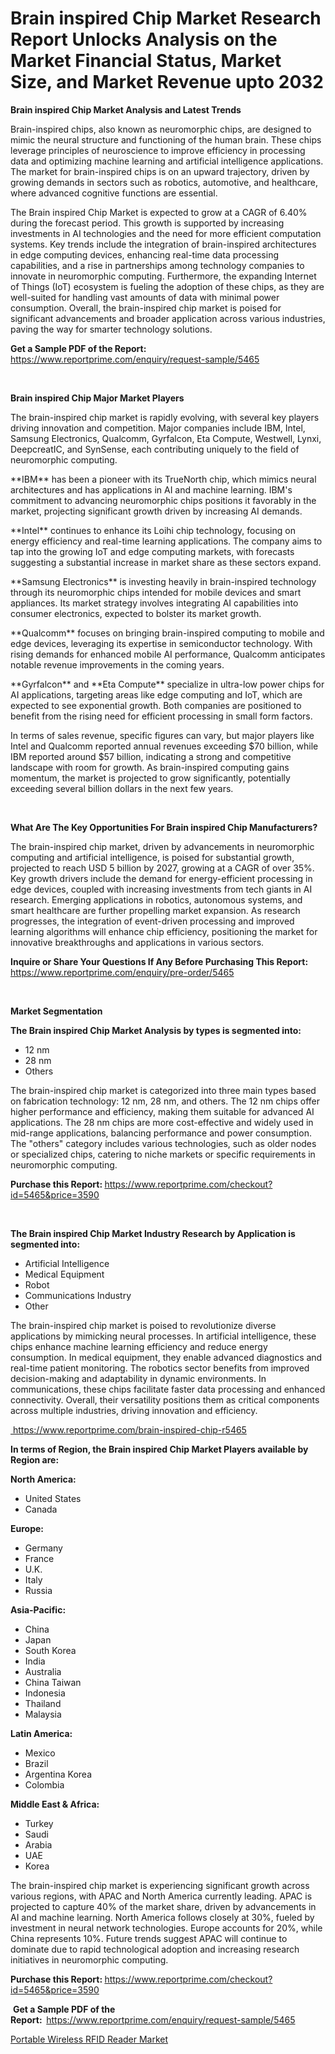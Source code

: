 <p><h1>Brain inspired Chip Market Research Report Unlocks Analysis on the Market Financial Status, Market Size, and Market Revenue upto 2032</h1></p><p><strong>Brain inspired Chip Market Analysis and Latest Trends</strong></p>
<p><p>Brain-inspired chips, also known as neuromorphic chips, are designed to mimic the neural structure and functioning of the human brain. These chips leverage principles of neuroscience to improve efficiency in processing data and optimizing machine learning and artificial intelligence applications. The market for brain-inspired chips is on an upward trajectory, driven by growing demands in sectors such as robotics, automotive, and healthcare, where advanced cognitive functions are essential.</p><p>The Brain inspired Chip Market is expected to grow at a CAGR of 6.40% during the forecast period. This growth is supported by increasing investments in AI technologies and the need for more efficient computation systems. Key trends include the integration of brain-inspired architectures in edge computing devices, enhancing real-time data processing capabilities, and a rise in partnerships among technology companies to innovate in neuromorphic computing. Furthermore, the expanding Internet of Things (IoT) ecosystem is fueling the adoption of these chips, as they are well-suited for handling vast amounts of data with minimal power consumption. Overall, the brain-inspired chip market is poised for significant advancements and broader application across various industries, paving the way for smarter technology solutions.</p></p>
<p><strong>Get a Sample PDF of the Report:&nbsp;</strong> <a href="https://www.reportprime.com/enquiry/request-sample/5465?utm_campaign=2463&utm_medium=2&utm_source=Github&utm_content=ia&utm_term=19032025&utm_id=brain-inspired-chip">https://www.reportprime.com/enquiry/request-sample/5465</a></p>
<p>&nbsp;</p>
<p><strong>Brain inspired Chip Major Market Players</strong></p>
<p><p>The brain-inspired chip market is rapidly evolving, with several key players driving innovation and competition. Major companies include IBM, Intel, Samsung Electronics, Qualcomm, Gyrfalcon, Eta Compute, Westwell, Lynxi, DeepcreatIC, and SynSense, each contributing uniquely to the field of neuromorphic computing.</p><p>**IBM** has been a pioneer with its TrueNorth chip, which mimics neural architectures and has applications in AI and machine learning. IBM's commitment to advancing neuromorphic chips positions it favorably in the market, projecting significant growth driven by increasing AI demands.</p><p>**Intel** continues to enhance its Loihi chip technology, focusing on energy efficiency and real-time learning applications. The company aims to tap into the growing IoT and edge computing markets, with forecasts suggesting a substantial increase in market share as these sectors expand.</p><p>**Samsung Electronics** is investing heavily in brain-inspired technology through its neuromorphic chips intended for mobile devices and smart appliances. Its market strategy involves integrating AI capabilities into consumer electronics, expected to bolster its market growth.</p><p>**Qualcomm** focuses on bringing brain-inspired computing to mobile and edge devices, leveraging its expertise in semiconductor technology. With rising demands for enhanced mobile AI performance, Qualcomm anticipates notable revenue improvements in the coming years.</p><p>**Gyrfalcon** and **Eta Compute** specialize in ultra-low power chips for AI applications, targeting areas like edge computing and IoT, which are expected to see exponential growth. Both companies are positioned to benefit from the rising need for efficient processing in small form factors.</p><p>In terms of sales revenue, specific figures can vary, but major players like Intel and Qualcomm reported annual revenues exceeding $70 billion, while IBM reported around $57 billion, indicating a strong and competitive landscape with room for growth. As brain-inspired computing gains momentum, the market is projected to grow significantly, potentially exceeding several billion dollars in the next few years.</p></p>
<p>&nbsp;</p>
<p><strong>What Are The Key Opportunities For Brain inspired Chip Manufacturers?</strong></p>
<p><p>The brain-inspired chip market, driven by advancements in neuromorphic computing and artificial intelligence, is poised for substantial growth, projected to reach USD 5 billion by 2027, growing at a CAGR of over 35%. Key growth drivers include the demand for energy-efficient processing in edge devices, coupled with increasing investments from tech giants in AI research. Emerging applications in robotics, autonomous systems, and smart healthcare are further propelling market expansion. As research progresses, the integration of event-driven processing and improved learning algorithms will enhance chip efficiency, positioning the market for innovative breakthroughs and applications in various sectors.</p></p>
<p><strong>Inquire or Share Your Questions If Any Before Purchasing This Report:</strong> <a href="https://www.reportprime.com/enquiry/pre-order/5465?utm_campaign=2463&utm_medium=2&utm_source=Github&utm_content=ia&utm_term=19032025&utm_id=brain-inspired-chip">https://www.reportprime.com/enquiry/pre-order/5465</a></p>
<p>&nbsp;</p>
<p><strong>Market Segmentation</strong></p>
<p><strong>The Brain inspired Chip Market Analysis by types is segmented into:</strong></p>
<p><ul><li>12 nm</li><li>28 nm</li><li>Others</li></ul></p>
<p><p>The brain-inspired chip market is categorized into three main types based on fabrication technology: 12 nm, 28 nm, and others. The 12 nm chips offer higher performance and efficiency, making them suitable for advanced AI applications. The 28 nm chips are more cost-effective and widely used in mid-range applications, balancing performance and power consumption. The "others" category includes various technologies, such as older nodes or specialized chips, catering to niche markets or specific requirements in neuromorphic computing.</p></p>
<p><strong>Purchase this Report:&nbsp;</strong><a href="https://www.reportprime.com/checkout?id=5465&price=3590&utm_campaign=2463&utm_medium=2&utm_source=Github&utm_content=ia&utm_term=19032025&utm_id=brain-inspired-chip">https://www.reportprime.com/checkout?id=5465&price=3590</a></p>
<p>&nbsp;</p>
<p><strong>The Brain inspired Chip Market Industry Research by Application is segmented into:</strong></p>
<p><ul><li>Artificial Intelligence</li><li>Medical Equipment</li><li>Robot</li><li>Communications Industry</li><li>Other</li></ul></p>
<p><p>The brain-inspired chip market is poised to revolutionize diverse applications by mimicking neural processes. In artificial intelligence, these chips enhance machine learning efficiency and reduce energy consumption. In medical equipment, they enable advanced diagnostics and real-time patient monitoring. The robotics sector benefits from improved decision-making and adaptability in dynamic environments. In communications, these chips facilitate faster data processing and enhanced connectivity. Overall, their versatility positions them as critical components across multiple industries, driving innovation and efficiency.</p></p>
<p><a href="https://www.reportprime.com/brain-inspired-chip-r5465?utm_campaign=2463&utm_medium=2&utm_source=Github&utm_content=ia&utm_term=19032025&utm_id=brain-inspired-chip">&nbsp;https://www.reportprime.com/brain-inspired-chip-r5465</a></p>
<p><strong>In terms of Region, the Brain inspired Chip Market Players available by Region are:</strong></p>
<p>
    <p> <strong> North America: </strong>
        <ul>
            <li>United States</li>
            <li>Canada</li>
        </ul>
        </p> 
    <p> <strong> Europe: </strong>
        <ul>
            <li>Germany</li>
            <li>France</li>
            <li>U.K.</li>
            <li>Italy</li>
            <li>Russia</li>
        </ul>
        </p> 
    <p> <strong> Asia-Pacific: </strong>
        <ul>
            <li>China</li>
            <li>Japan</li>
            <li>South Korea</li>
            <li>India</li>
            <li>Australia</li>
            <li>China Taiwan</li>
            <li>Indonesia</li>
            <li>Thailand</li>
            <li>Malaysia</li>
        </ul>
        </p> 
    <p> <strong> Latin America: </strong>
        <ul>
            <li>Mexico</li>
            <li>Brazil</li>
            <li>Argentina Korea</li>
            <li>Colombia</li>
        </ul>
        </p> 
    <p> <strong> Middle East & Africa: </strong>
        <ul>
            <li>Turkey</li>
            <li>Saudi</li>
            <li>Arabia</li>
            <li>UAE</li>
            <li>Korea</li>
        </ul>
    </p>
    </p>
<p><p>The brain-inspired chip market is experiencing significant growth across various regions, with APAC and North America currently leading. APAC is projected to capture 40% of the market share, driven by advancements in AI and machine learning. North America follows closely at 30%, fueled by investment in neural network technologies. Europe accounts for 20%, while China represents 10%. Future trends suggest APAC will continue to dominate due to rapid technological adoption and increasing research initiatives in neuromorphic computing.</p></p>
<p><strong>Purchase this Report: </strong><a href="https://www.reportprime.com/checkout?id=5465&price=3590&utm_campaign=2463&utm_medium=2&utm_source=Github&utm_content=ia&utm_term=19032025&utm_id=brain-inspired-chip">https://www.reportprime.com/checkout?id=5465&price=3590</a></p>
<p>&nbsp;<strong>Get a Sample PDF of the Report:&nbsp;&nbsp;</strong><a href="https://www.reportprime.com/enquiry/request-sample/5465?utm_campaign=2463&utm_medium=2&utm_source=Github&utm_content=ia&utm_term=19032025&utm_id=brain-inspired-chip">https://www.reportprime.com/enquiry/request-sample/5465</a></p>
<p><strong></strong></p>
<p><p><a href="https://github.com/hillsmyung726/Market-Research-Report-List-1/blob/main/portable-wireless-rfid-reader-market.md?utm_campaign=2463&utm_medium=2&utm_source=Github&utm_content=ia&utm_term=19032025&utm_id=brain-inspired-chip">Portable Wireless RFID Reader Market</a></p></p>